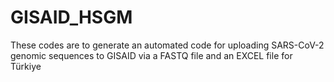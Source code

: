 # GISAID_HSGM
These codes are to generate an automated code for uploading SARS-CoV-2 genomic sequences to GISAID via a FASTQ file and an EXCEL file for Türkiye

